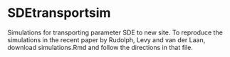 # SDEtransportsim
Simulations for transporting parameter SDE to new site.  To reproduce the simulations in the recent paper by Rudolph, Levy and van der Laan, download simulations.Rmd and follow the directions in that file.  

